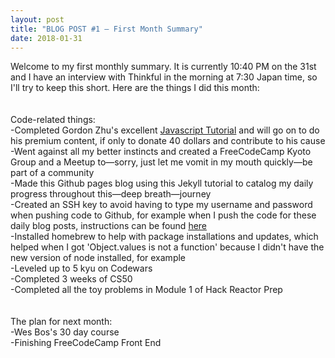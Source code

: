 ```yaml
---
layout: post
title: "BLOG POST #1 — First Month Summary"
date: 2018-01-31
---
```


Welcome to my first monthly summary. It is currently 10:40 PM on the 31st and I have an interview with Thinkful in the morning at 7:30 Japan time, so I'll try to keep this short. Here are the things I did this month:
<br>
<br>
<br>
Code-related things: <br>
-Completed Gordon Zhu's excellent <a href="watchandcode.com">Javascript Tutorial<a/> and will go on to do his premium content, if only to donate 40 dollars and contribute to his cause
<br>
-Went against all my better instincts and created a FreeCodeCamp Kyoto Group and a Meetup to—sorry, just let me vomit in my mouth quickly—be part of a community <br>
-Made this Github pages blog using <a>this Jekyll tutorial</a> to catalog my daily progress throughout this—deep breath—journey
<br>
-Created an SSH key to avoid having to type my username and password when pushing code to Github, for example when I push the code for these daily blog posts, instructions can be found <a href="">here</a>
<br>
-Installed homebrew to help with package installations and updates, which helped when I got 'Object.values is not a function' because I didn't have the new version of node installed, for example
<br>
-Leveled up to 5 kyu on Codewars
<br>
-Completed 3 weeks of CS50
<br>
-Completed all the toy problems in Module 1 of Hack Reactor Prep
<br>
<br>
<br>
The plan for next month: <br>
-Wes Bos's 30 day course <br>
-Finishing FreeCodeCamp Front End

